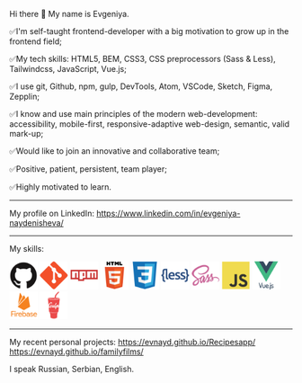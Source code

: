 Hi there 👋 My name is Evgeniya.

✅I'm self-taught frontend-developer with a big motivation to grow up in the frontend field;

✅My tech skills: HTML5, BEM, CSS3, CSS preprocessors (Sass & Less), Tailwindcss, JavaScript, Vue.js;

✅I use git, Github, npm, gulp, DevTools, Atom, VSCode, Sketch, Figma, Zepplin;

✅I know and use main principles of the modern web-development: accessibility, mobile-first, responsive-adaptive web-design, semantic, valid mark-up;

✅Would like to join an innovative and collaborative team;

✅Positive, patient, persistent, team player;

✅Highly motivated to learn.

__________________________________________
My profile on LinkedIn: https://www.linkedin.com/in/evgeniya-naydenisheva/

__________________________________________
My skills:


<p align="left">
  <img src="https://github.com/devicons/devicon/blob/master/icons/github/github-original.svg" width="50" title="Github">
  <img src="https://github.com/devicons/devicon/blob/master/icons/git/git-original.svg" width="50" alt="git">
    <img src="https://github.com/devicons/devicon/blob/master/icons/npm/npm-original-wordmark.svg" width="50" alt="npm">
    <img src="https://github.com/devicons/devicon/blob/master/icons/html5/html5-original-wordmark.svg" width="50" alt="html">
    <img src="https://github.com/devicons/devicon/blob/master/icons/css3/css3-original.svg" width="50" alt="css">
      <img src="https://github.com/devicons/devicon/blob/master/icons/less/less-plain-wordmark.svg" width="50" alt="less">
    <img src="https://github.com/devicons/devicon/blob/master/icons/sass/sass-original.svg" width="50" alt="sass">
     <img src="https://github.com/devicons/devicon/blob/master/icons/javascript/javascript-original.svg" width="50" alt="js">
    <img src="https://github.com/devicons/devicon/blob/master/icons/vuejs/vuejs-original-wordmark.svg" width="50" alt="vue">
    <img src="https://github.com/devicons/devicon/blob/master/icons/firebase/firebase-plain-wordmark.svg" width="50" alt="firebase">
    <img src="https://github.com/devicons/devicon/blob/master/icons/gulp/gulp-plain.svg" width="50" alt="gulp">
</p>

__________________________________________

My recent personal projects: https://evnayd.github.io/Recipesapp/
                             https://evnayd.github.io/familyfilms/



I speak Russian, Serbian, English.
